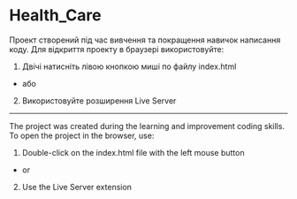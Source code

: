 # Health_Care

Проект створений під час вивчення та покращення навичок написання коду. Для відкриття проекту в браузері використовуйте:

1) Двічі натисніть лівою кнопкою миші по файлу index.html
  - або
2) Використовуйте розширення Live Server

----------------------------------------------------------------------------------------------------------------------------

The project was created during the learning and improvement coding skills. To open the project in the browser, use:

1) Double-click on the index.html file with the left mouse button
  - or
2) Use the Live Server extension
